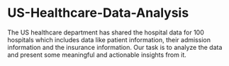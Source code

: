 # US-Healthcare-Data-Analysis
The US healthcare department has shared the hospital data for 100 hospitals which includes data like patient information, their admission information and the insurance information. Our task is to analyze the data and present some meaningful and actionable insights from it. 
